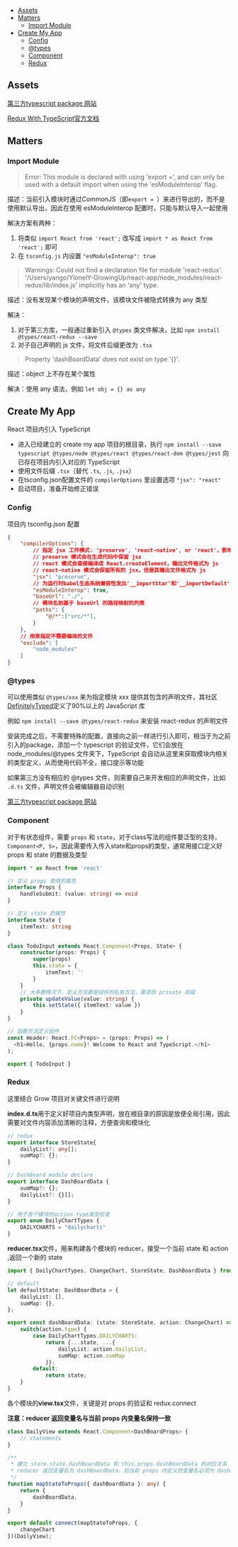 <!-- MarkdownTOC levels="2,3" -->

- [Assets](#assets)
- [Matters](#matters)
    - [Import Module](#import-module)
- [Create My App](#create-my-app)
    - [Config](#config)
    - [@types](#types)
    - [Component](#component)
    - [Redux](#redux)

<!-- /MarkdownTOC -->

## Assets

[第三方typescript package 网站](https://microsoft.github.io/TypeSearch/)

[Redux With TypeScript官方文档](https://github.com/Microsoft/TypeScript-React-Starter#typescript-react-starter)

## Matters

### Import Module

> Error: This module is declared with using 'export =', and can only be used with a default import when using the 'esModuleInterop' flag.

描述：当前引入模块时通过CommonJS（即`export = `）来进行导出的，而不是使用默认导出，因此在使用 esModuleInterop 配置时，只能与默认导入一起使用

解决方案有两种：
1. 将类似 `import React from 'react';` 改写成 `import * as React from 'react';` 即可
2. 在 `tsconfig.js` 内设置 `"esModuleInterop": true`

> Warnings: Could not find a declaration file for module 'react-redux'. '/Users/yango/YlonelY-GrowingUp/react-app/node_modules/react-redux/lib/index.js' implicitly has an 'any' type.

描述：没有发现某个模块的声明文件，该模块文件被隐式转换为 any 类型

解决：
1. 对于第三方库，一般通过重新引入 `@types` 类文件解决，比如 `npm install @types/react-redux --save`
2. 对子自己声明的 js 文件，将文件后缀更改为 `.tsx`

> Property 'dashBoardData' does not exist on type '{}'.

描述：object 上不存在某个属性

解决：使用 any 语法，例如 `let obj = {} as any`


## Create My App

React 项目内引入 TypeScript

- 进入已经建立的 create my app 项目的根目录，执行 `npm install --save typescript @types/node @types/react @types/react-dom @types/jest` 向已存在项目内引入对应的 TypeScript
- 使用文件后缀 `.tsx`（替代 `.ts`, `.js`, `.jsx`）
- 在tsconfig.json配置文件的 `compilerOptions` 里设置选项 `"jsx": "react"`
- 启动项目，准备开始修正错误

### Config

项目内 tsconfig.json 配置

```json
{
    "compilerOptions": {
        // 指定 jsx 工作模式: 'preserve', 'react-native', or 'react'，影响的是编译策略
        // preserve 模式会在生成代码中保留 jsx
        // react 模式会直接编译成 React.createElement，输出文件格式为 js
        // react-native 模式会保留所有的 jsx，但是其输出文件格式为 js
        "jsx": "preserve",
        // 为运行时babel生态系统兼容性发出'__importStar'和'__importDefault'助手
        "esModuleInterop": true,
        "baseUrl": "./",
        // 模块名到基于 baseUrl 的路径映射的列表
        "paths": {
            "@/*":["src/*"],
        }
    },
    // 用来指定不需要编译的文件
    "exclude": [
        "node_modules"
    ]
}
```

### @types

可以使用类似 `@types/xxx` 来为指定模块 xxx 提供其包含的声明文件，其社区[DefinitelyTyped](https://github.com/DefinitelyTyped/DefinitelyTyped)定义了90%以上的 JavaScript 库

例如 `npm install --save @types/react-redux` 来安装 react-redux 的声明文件

安装完成之后，不需要特殊的配置，直接向之前一样进行引入即可，相当于为之前引入的package，添加一个 typescript 的验证文件，它们会放在 node_modules/@types 文件夹下，TypeScript 会自动从这里来获取模块内相关的类型定义，从而使用代码不全，接口提示等功能

如果第三方没有相应的 @types 文件，则需要自己来开发相应的声明文件，比如 `.d.ts` 文件，声明文件会被编辑器自动识别

[第三方typescript package 网站](https://microsoft.github.io/TypeSearch/)

### Component

对于有状态组件，需要 `props` 和 `state`，对于class写法的组件要泛型的支持，`Component<P, S>`，因此需要传入传入state和props的类型，通常用接口定义好 props 和 state 的数据及类型

```typescript
import * as React from 'react'

// 定义 props 使用的属性
interface Props {
    handleSubmit: (value: string) => void
}

// 定义 state 的属性
interface State {
    itemText: string
}

class TodoInput extends React.Component<Props, State> {
    constructor(props: Props) {
        super(props)
        this.state = {
            itemText: ''
        }
    }
	// 大多数情况下，定义方法都是组件的私有方法，要添加 private 前缀
    private updateValue(value: string) {
        this.setState({ itemText: value })
    }
}

// 函数方法定义组件
const Header: React.FC<Props> = (props: Props) => (
  <h1>Hello, {props.name}! Welcome to React and TypeScript.</h1>
);

export { TodoInput }
```

### Redux

这里结合 Grow 项目对关键文件进行说明

**index.d.ts**用于定义好项目内类型声明，放在根目录的原因是放便全局引用，因此需要对文件内容添加清晰的注释，方便查询和模块化

```typescript
// redux
export interface StoreState{
    dailyList?: any[];
    sumMap?: {};
}

// DashBoard module declare
export interface DashBoardData {
    sumMap?: {};
    dailyList?: {}[];
}

// 用于各个模块的action.type类型检查
export enum DailyChartTypes {
    DAILYCHARTS = "dailycharts"
}
```

**reducer.tsx**文件，用来构建各个模块的 reducer，接受一个当前 state 和 action ,返回一个新的 state

```typescript
import { DailyChartTypes, ChangeChart, StoreState, DashBoardData } from '@/index.d.ts';

// default
let defaultState: DashBoardData = {
    dailyList: [],
    sumMap: {},
};

export const dashBoardData: (state: StoreState, action: ChangeChart) => StoreState = (state = defaultState, action) => {
    switch(action.type) {
        case DailyChartTypes.DAILYCHARTS:
            return {...state, ...{
                dailyList: action.dailyList,
                sumMap: action.sumMap
            }};
        default:
            return state;
    }
}
```

各个模块的**view.tsx**文件，关键是对 props 的验证和 redux.connect

**注意：reducer 返回变量名与当前 props 内变量名保持一致**

```typescript
class DailyView extends React.Component<DashBoardProps> {
	// statements
}

/**
 * 建立 store.state.dashBoardData 和 this.props.dashBoardData 的对应关系
 * reducer 返回变量名为 dashBoardData，则当前 props 内定义的变量名必须为 dashBoardData，否则无法进行对应
 */
function mapStateToProps({ dashBoardData }: any) {
    return {
        dashBoardData,
    }
}

export default connect(mapStateToProps, {
    changeChart
})(DailyView);
```

